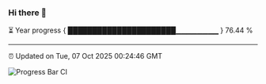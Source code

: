 ### Hi there 👋

⏳ Year progress { ██████████████████████▁▁▁▁▁▁▁▁ } 76.44 %

---

⏰ Updated on Tue, 07 Oct 2025 00:24:46 GMT

![Progress Bar CI](https://github.com/liununu/liununu/workflows/Progress%20Bar%20CI/badge.svg)

